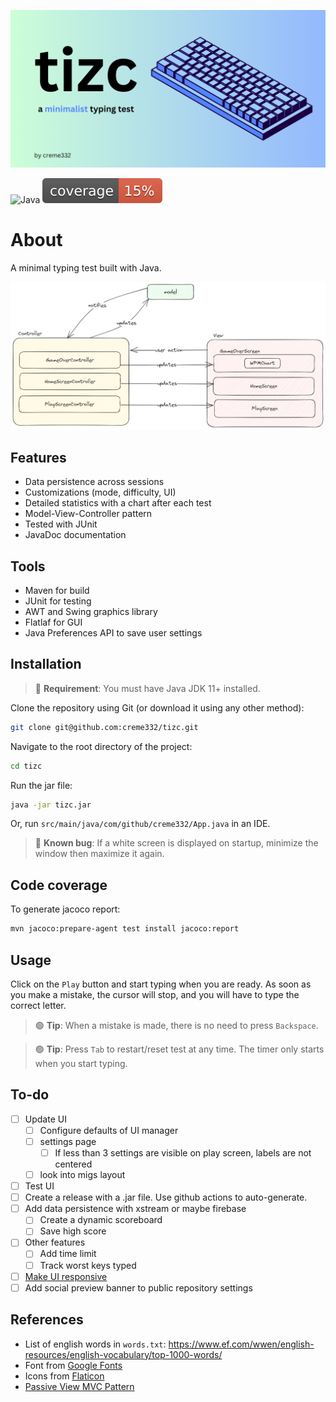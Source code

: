 ![repository banner](design/banner.png)

![Java](https://img.shields.io/badge/java-%23ED8B00.svg?style=for-the-badge&logo=openjdk&logoColor=white)
![coverage](.github/badges/jacoco.svg)

# About
A minimal typing test built with Java. 

![](design/design.excalidraw.png)

## Features
- Data persistence across sessions
- Customizations (mode, difficulty, UI)
- Detailed statistics with a chart after each test
- Model-View-Controller pattern
- Tested with JUnit
- JavaDoc documentation

## Tools
- Maven for build
- JUnit for testing
- AWT and Swing graphics library
- Flatlaf for GUI
- Java Preferences API to save user settings

## Installation
> 🔴 **Requirement**: You must have Java JDK 11+ installed.

Clone the repository using Git (or download it using any other method):
```bash
git clone git@github.com:creme332/tizc.git
```

Navigate to the root directory of the project:
```bash
cd tizc
```

Run the jar file:
```bash
java -jar tizc.jar
```

Or, run `src/main/java/com/github/creme332/App.java` in an IDE.

> 🔴 **Known bug**: If a white screen is displayed on startup, minimize the window then maximize it again.

## Code coverage
To generate jacoco report:
```bash
mvn jacoco:prepare-agent test install jacoco:report
```

## Usage
Click on the `Play` button and start typing when you are ready. As soon as you make a mistake, the cursor will stop, and you will have to type the correct letter.

> 🟢 **Tip**: When a mistake is made, there is no need to press `Backspace`.

> 🟢 **Tip**: Press `Tab` to restart/reset test at any time. The timer only starts when you start typing.

## To-do
- [ ] Update UI
  - [ ] Configure defaults of UI manager 
  - [ ] settings page
    - [ ] If less than 3 settings are visible on play screen, labels are not centered
  - [ ] look into migs layout
- [ ] Test UI 
- [ ] Create a release with a .jar file. Use github actions to auto-generate.
- [ ] Add data persistence with xstream or maybe firebase
  - [ ] Create a dynamic scoreboard
  - [ ] Save high score
- [ ] Other features
  - [ ] Add time limit
  - [ ] Track worst keys typed
- [ ] [Make UI responsive](https://www.youtube.com/watch?v=ZJsjlucSoXM&ab_channel=SIMPLECODE)
- [ ] Add social preview banner to public repository settings

## References
- List of english words in `words.txt`: https://www.ef.com/wwen/english-resources/english-vocabulary/top-1000-words/
- Font from [Google Fonts](https://fonts.google.com/specimen/Poppins)
- Icons from [Flaticon](https://www.flaticon.com/free-icons/)
- [Passive View MVC Pattern](https://martinfowler.com/eaaDev/PassiveScreen.html)

